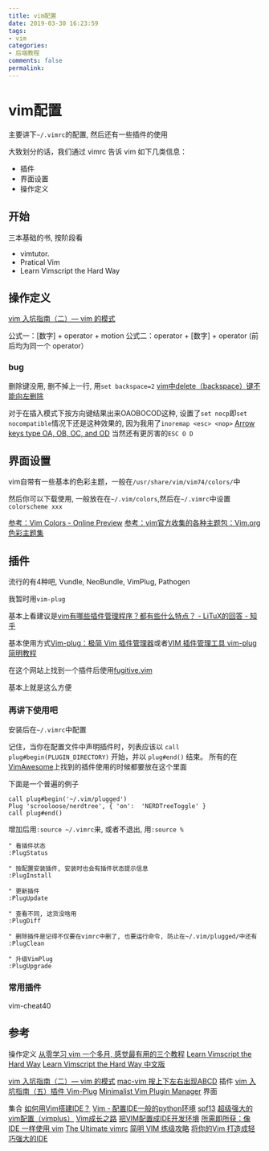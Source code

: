 ```yaml
---
title: vim配置
date: 2019-03-30 16:23:59
tags:
- vim
categories:
- 后端教程
comments: false
permalink:
---
```


# vim配置

主要讲下`~/.vimrc`的配置, 然后还有一些插件的使用

大致划分的话，我们通过 vimrc 告诉 vim 如下几类信息：

- 插件
- 界面设置
- 操作定义

## 开始

三本基础的书, 按阶段看

- vimtutor.
- Pratical Vim
- Learn Vimscript the Hard Way

## 操作定义

[vim 入坑指南（二）— vim 的模式](https://vimzijun.net/2016/07/16/vim-mode/#fn:2)

公式一：[数字] + operator + motion
公式二：operator + [数字] + operator (前后均为同一个 operator）

### bug

删除键没用, 删不掉上一行, 用`set backspace=2`
[vim中delete（backspace）键不能向左删除](https://www.smslit.top/2016/11/27/vim-backspace-invalid/)

对于在插入模式下按方向键结果出来OAOBOCOD这种, 设置了`set nocp`即`set nocompatible`情况下还是这种效果的, 因为我用了`inoremap <esc> <nop>`
[Arrow keys type OA, OB, OC, and OD](https://github.com/garybernhardt/selecta/issues/76#issuecomment-72739612)
当然还有更厉害的`ESC O D`



## 界面设置

vim自带有一些基本的色彩主题，一般在`/usr/share/vim/vim74/colors/`中

然后你可以下载使用, 一般放在在`~/.vim/colors`,然后在`~/.vimrc`中设置`colorscheme xxx`

[参考：Vim Colors - Online Preview](http://vimcolors.com/?utf8=%E2%9C%93&bg=dark&order=**newest**)
[参考：vim官方收集的各种主题包：Vim.org色彩主题集](https://www.vim.org/scripts/script_search_results.php?keywords=&script_type=color+scheme&order_by=creation_date&direction=descending&search=search)




## 插件

流行的有4种吧, Vundle, NeoBundle, VimPlug, Pathogen

我暂时用`vim-plug`

基本上看建议是[vim有哪些插件管理程序？都有些什么特点？ - LiTuX的回答 - 知乎](https://www.zhihu.com/question/24294358/answer/27362814)

基本使用方式[Vim-plug：极简 Vim 插件管理器](https://linux.cn/article-9751-1.html)或者[VIM 插件管理工具 vim-plug 简明教程](https://hiberabyss.github.io/2018/03/21/vim-plug-introduction/)

在这个网站上找到一个插件后使用[fugitive.vim](https://vimawesome.com/plugin/fugitive-vim)

基本上就是这么方便

### 再讲下使用吧

安装后在`~/.vimrc`中配置

记住，当你在配置文件中声明插件时，列表应该以 `call plug#begin(PLUGIN_DIRECTORY)` 开始，并以 `plug#end()` 结束。 所有的在[VimAwesome](https://vimawesome.com/)上找到的插件使用的时候都要放在这个里面

下面是一个普遍的例子

```vim
call plug#begin('~/.vim/plugged')
Plug 'scrooloose/nerdtree', { 'on':  'NERDTreeToggle' }
call plug#end()
```

增加后用`:source ~/.vimrc`来, 或者不退出, 用`:source %`

```vim
" 看插件状态
:PlugStatus

" 按配置安装插件, 安装时也会有插件状态提示信息
:PlugInstall

" 更新插件
:PlugUpdate

" 查看不同, 这货没啥用
:PlugDiff

" 删除插件是记得不仅要在vimrc中删了, 也要运行命令, 防止在~/.vim/plugged/中还有
:PlugClean

" 升级VimPlug
:PlugUpgrade
```

### 常用插件

vim-cheat40










## 参考

操作定义
[从零学习 vim 一个多月, 感觉最有用的三个教程](https://www.v2ex.com/amp/t/432528/1)
[Learn Vimscript the Hard Way](http://learnvimscriptthehardway.stevelosh.com/)
[Learn Vimscript the Hard Way 中文版](http://learnvimscriptthehardway.onefloweroneworld.com/)

[vim 入坑指南（二）— vim 的模式](https://vimzijun.net/2016/07/16/vim-mode/#fn:2)
[mac-vim 按上下左右出现ABCD](http://billsedison.github.io/2015/09/25/mac-vim-ABCD/)
插件
[vim 入坑指南（五）插件 Vim-Plug](https://vimzijun.net/2016/09/21/vim-plug/)
[Minimalist Vim Plugin Manager](https://github.com/junegunn/vim-plug)
界面

集合
[如何用Vim搭建IDE？](https://harttle.land/2015/11/04/vim-ide.html)
[Vim - 配置IDE一般的python环境](https://zhuanlan.zhihu.com/p/30022074)
[spf13](http://vim.spf13.com/)
[超级强大的vim配置（vimplus）](https://cloud.tencent.com/developer/article/1058322)
[Vim成长之路](https://github.com/solomonxie/solomonxie.github.io/issues/25)
[把VIM配置成IDE开发环境](https://blog.csdn.net/ajian005/article/details/39700981)
[所需即所获：像 IDE 一样使用 vim](https://github.com/yangyangwithgnu/use_vim_as_ide)
[The Ultimate vimrc](https://github.com/amix/vimrc)
[简明 VIM 练级攻略](https://coolshell.cn/articles/5426.html)
[将你的Vim 打造成轻巧强大的IDE](http://yuez.me/jiang-ni-de-vim-da-zao-cheng-qing-qiao-qiang-da-de-ide/)